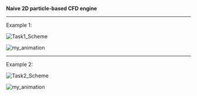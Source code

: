 <b> Naive 2D particle-based CFD engine </b>
<hr>
Example 1: 

![Task1_Scheme](https://github.com/MihailTsybakov/ParticleCFD_2D/assets/62279777/cbe71e29-732c-4483-9055-71d34d8fee1a)


![my_animation](https://github.com/MihailTsybakov/ParticleCFD_2D/assets/62279777/2c94726c-a307-4c6b-bed9-72e10833c5e3)

<hr>
Example 2:

![Task2_Scheme](https://github.com/MihailTsybakov/ParticleCFD_2D/assets/62279777/57d560a9-7c95-4cc5-acef-e6d664a242f6)

![my_animation](https://github.com/MihailTsybakov/ParticleCFD_2D/assets/62279777/7ce9ee96-14b4-42b9-93b8-cf5d34d8f273)
